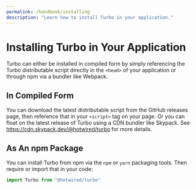 ```yaml
---
permalink: /handbook/installing
description: "Learn how to install Turbo in your application."
---
```


# Installing Turbo in Your Application

Turbo can either be installed in compiled form by simply referencing the Turbo distributable script directly in the `<head>` of your application or through npm via a bundler like Webpack.

## In Compiled Form

You can download the latest distributable script from the GitHub releases page, then reference that in your `<script>` tag on your page. Or you can float on the latest release of Turbo using a CDN bundler like Skypack. See <a href="https://cdn.skypack.dev/@hotwired/turbo">https://cdn.skypack.dev/@hotwired/turbo</a> for more details.

## As An npm Package

You can install Turbo from npm via the `npm` or `yarn` packaging tools. Then require or import that in your code:

```javascript
import Turbo from "@hotwired/turbo"
```
